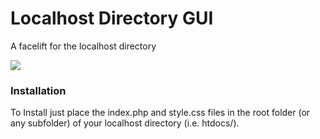 Localhost Directory GUI
=============

A facelift for the localhost directory

<img src="http://norther.li/_github/localhost-gui.png"/>


<h3>Installation</h3>
To Install just place the index.php and style.css files in the root folder (or any subfolder) of your localhost directory (i.e. htdocs/).